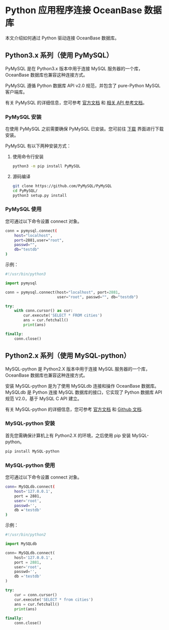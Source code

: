 # Python 应用程序连接 OceanBase 数据库

本文介绍如何通过 Python 驱动连接 OceanBase 数据库。

## Python3.x 系列（使用 PyMySQL）

PyMySQL 是在 Python3.x 版本中用于连接 MySQL 服务器的一个库，OceanBase 数据库也兼容这种连接方式。

PyMySQL 遵循 Python 数据库 API v2.0 规范，并包含了 pure-Python MySQL 客户端库。

有关 PyMySQL 的详细信息，您可参考 [官方文档](https://pypi.org/project/PyMySQL/) 和 [相关 API 参考文档](https://pymysql.readthedocs.io/en/latest/modules/index.html)。

### PyMySQL 安装

在使用 PyMySQL 之前需要确保 PyMySQL 已安装。您可前往 [下载](https://github.com/PyMySQL/PyMySQL) 界面进行下载安装。

PyMySQL 有以下两种安装方式：

1. 使用命令行安装

   ```bash
   python3 -m pip install PyMySQL
   ```

2. 源码编译

    ```bash
    git clone https://github.com/PyMySQL/PyMySQL
    cd PyMySQL/
    python3 setup.py install
    ```

### PyMySQL 使用

您可通过以下命令设置 connect 对象。

```bash
conn = pymysql.connect(
    host="localhost", 
    port=2881,user="root", 
    passwd="", 
    db="testdb"
)
```

示例：

```python
#!/usr/bin/python3

import pymysql

conn = pymysql.connect(host="localhost", port=2881,
                       user="root", passwd="", db="testdb")

try:
    with conn.cursor() as cur:
        cur.execute('SELECT * FROM cities')
        ans = cur.fetchall()
        print(ans)

finally:
    conn.close()
```

## Python2.x 系列（使用 MySQL-python）

MySQL-python 是 Python2.X 版本中用于连接 MySQL 服务器的一个库，OceanBase 数据库也兼容这种连接方式。

安装 MySQL-python 是为了使用 MySQLdb 连接和操作 OceanBase 数据库。MySQLdb 是 Python 连接 MySQL 数据库的接口，它实现了 Python 数据库 API 规范 V2.0，基于 MySQL C API 建立。

有关 MySQL-python 的详细信息，您可参考 [官方文档](https://pypi.org/project/MySQL-python/) 和 [Github 文档](https://github.com/farcepest/MySQLdb1).

### MySQL-python 安装

首先您需确保计算机上有 Python2.X 的环境，之后使用 pip 安装 MySQL-python。

```bash
pip install MySQL-python
```

### MySQL-python 使用

您可通过以下命令设置 connect 对象。

```bash
conn= MySQLdb.connect(
    host='127.0.0.1',
    port = 2881,
    user='root',
    passwd='',
    db ='testdb'
)    
```

示例：

```python
#!/usr/bin/python2

import MySQLdb

conn= MySQLdb.connect(
    host='127.0.0.1',
    port = 2881,
    user='root',
    passwd='',
    db ='testdb'
)

try:
    cur = conn.cursor()
    cur.execute('SELECT * from cities')
    ans = cur.fetchall()
    print(ans)
    
finally:
    conn.close()
```

​
